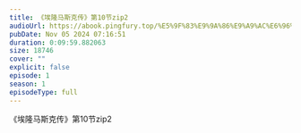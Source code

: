 ```yaml
---
title: 《埃隆马斯克传》第10节zip2
audioUrl: https://abook.pingfury.top/%E5%9F%83%E9%9A%86%E9%A9%AC%E6%96%AF%E5%85%8B%E4%BC%A0-11-%E7%AC%AC10%E8%8A%82zip2-xlfcxi6n.mp3
pubDate: Nov 05 2024 07:16:51
duration: 0:09:59.882063
size: 18746
cover: ""
explicit: false
episode: 1
season: 1
episodeType: full
---
```

《埃隆马斯克传》第10节zip2